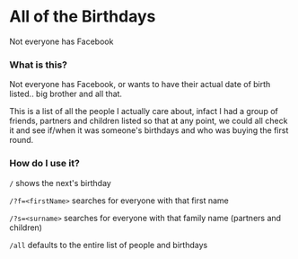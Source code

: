 # All of the Birthdays

Not everyone has Facebook

### What is this?

Not everyone has Facebook, or wants to have their actual date of birth listed.. big brother and all that.

This is a list of all the people I actually care about, infact I had a group of friends, partners and children listed so that at any point, we could all check it and see if/when it was someone's birthdays and who was buying the first round.

### How do I use it?

`/` shows the next's birthday

`/?f=<firstName>` searches for everyone with that first name

`/?s=<surname>` searches for everyone with that family name (partners and children)

`/all` defaults to the entire list of people and birthdays
